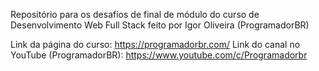 Repositório para os desafios de final de módulo do curso de Desenvolvimento Web Full Stack feito por Igor Oliveira (ProgramadorBR)

Link da página do curso: https://programadorbr.com/
Link do canal no YouTube (ProgramadorBR): https://www.youtube.com/c/Programadorbr
